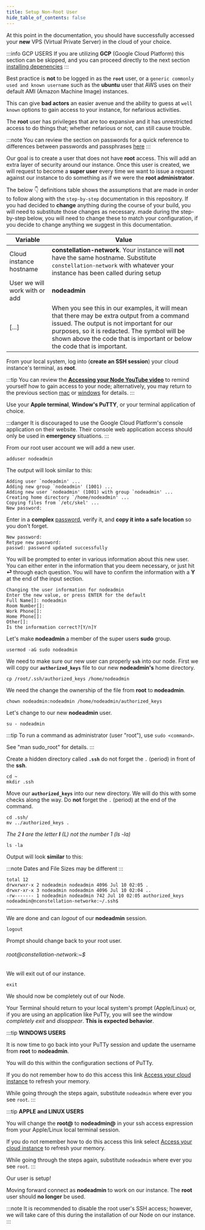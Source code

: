```yaml
---
title: Setup Non-Root User
hide_table_of_contents: false
---
```


<head>
  <title>Setup Node Non-Root User</title>
  <meta
    name="description"
    content="This document will help to create a non-root user to access our Node with instead of the default user."
  />
</head>

At this point in the documentation, you should have successfully accessed your **new** VPS (Virtual Private Server) in the cloud of your choice.

:::info GCP USERS
If you are utilizing **GCP** (Google Cloud Platform) this section can be skipped, and you can proceed directly to the next section [installing depenencies](dependencies)
:::

Best practice is **not** to be logged in as the **`root`** user, or a `generic commonly used and known username` such as the **ubuntu** user that AWS uses on their default AMI (Amazon Machine Image) instances.

This can give **bad actors** an easier avenue and the ability to guess at `well known` options to gain access to your instance, for nefarious activities.

The **root** user has privileges that are too expansive and it has unrestricted access to do things that; whether nefarious or not, can still cause trouble.

:::note
You can review the section on passwords for a quick reference to differences between passwords and passphrases [here](../password)
:::

Our goal is to create a user that does not have **root** access. This will add an extra layer of security around our instance. Once this user is created, we will request to become a **super user** every time we want to issue a request against our instance to do something as if we were the **root administrator**.

The below 👇 definitions table shows the assumptions that are made in order to follow along with the `step-by-step` documentation in this repository.  If you had decided to **change** anything during the course of your build, you will need to substitute those changes as necessary. made during the step-by-step below, you will need to change these to match your configuration, if you decide to change anything we suggest in this documentation.

| Variable |	Value |
| -------- | ------ |
| Cloud instance hostname |	**constellation-network**. Your instance will **not** have the same hostname. Substitute `constellation-network` with whatever your instance has been called during setup |
| User we will work with or add |	**nodeadmin** |
| [...] | When you see this in our examples, it will mean that there may be extra output from a command issued. The output is not important for our purposes, so it is redacted. The symbol will be shown above the code that is important or below the code that is important. |


From your local system, log into (**create an SSH session**) your cloud instance's terminal, as **root**. 

:::tip 
You can review the **[Accessing your Node YouTube video](https://www.youtube.com/embed/7lhiuFtrOzU)** to remind yourself how to gain access to your node; alternatively, you may return to the previous section [mac](../accessMac) or [windows](../accessWin) for details.
:::

Use your **Apple terminal**, **Window's PuTTY**, or your terminal application of choice.

:::danger
It is discouraged to use the Google Cloud Platform's console application on their website. Their console web application access should only be used in **emergency** situations.
:::

From our root user account we will add a new user.
```
adduser nodeadmin
```
The output will look similar to this:
```
Adding user `nodeadmin' ...
Adding new group `nodeadmin' (1001) ...
Adding new user `nodeadmin' (1001) with group `nodeadmin' ...
Creating home directory `/home/nodeadmin' ...
Copying files from `/etc/skel' ...
New password:
```

Enter in a **complex** [password](../password), verify it, and **copy it into a safe location** so you don't forget.

```
New password:
Retype new password:
passwd: password updated successfully
```

You will be prompted to enter in various information about this new user. You can either enter in the information that you deem necessary, or just hit **⏎** through each question. You will have to confirm the information with a **Y** at the end of the input section.

```
Changing the user information for nodeadmin
Enter the new value, or press ENTER for the default
Full Name[]: nodeadmin
Room Number[]:
Work Phone[]:
Home Phone[]:
Other[]:
Is the information correct?[Y/n]Y
```

Let's make **nodeadmin** a member of the super users **sudo** group.

```
usermod -aG sudo nodeadmin
```

We need to make sure our new user can properly **`ssh`** into our node. First we will copy our **`authorized_keys`** file to our new **nodeadmin's** home directory.

```
cp /root/.ssh/authorized_keys /home/nodeadmin
```

We need the change the ownership of the file from **root** to **nodeadmin**.

```
chown nodeadmin:nodeadmin /home/nodeadmin/authorized_keys
```

Let's change to our new **nodeadmin** user.

```
su - nodeadmin
```

:::tip
To run a command as administrator (user "root"), use `sudo <command>`.

See "man sudo_root" for details.
:::

Create a hidden directory called **`.ssh`** do not forget the `.` (period) in front of the **ssh**.

```
cd ~
mkdir .ssh
```

Move our **`authorized_keys`** into our new directory. We will do this with some checks along the way.  Do **not** forget the `.` (period) at the end of the command.

```
cd .ssh/
mv ../authorized_keys .
```
*The 2 **l** are the letter **l** (L) not the number 1 (ls -la)*
```
ls -la
```
Output will look **similar** to this:

:::note
Dates and File Sizes may be different
:::

```
total 12
drwxrwxr-x 2 nodeadmin nodeadmin 4096 Jul 10 02:05 .
drwxr-xr-x 3 nodeadmin nodeadmin 4096 Jul 10 02:04 ..
-rw------- 1 nodeadmin nodeadmin 742 Jul 10 02:05 authorized_keys
nodeadmin@nconstellation-networke:~/.ssh$
```

---
We are done and can *logout* of our **nodeadmin** session.

```
logout
```

Prompt should change back to your root user.

###### root@constellation-network:~$

We will exit out of our instance.

```
exit
```

We should now be completely out of our Node. 

Your Terminal should return to your local system's prompt (Apple/Linux) or, if you are using an application like PuTTy, you will see the window *completely exit* and *disappear*. **This is expected behavior**.

:::tip
**WINDOWS USERS**

It is now time to go back into your PuTTy session and update the username from **root** to **nodeadmin**.

You will do this within the configuration sections of PuTTy.

If you do not remember how to do this access this link [Access your cloud instance](../accessWin) to refresh your memory.  

While going through the steps again, substitute `nodeadmin` where ever you see `root`.
:::

:::tip
**APPLE and LINUX USERS**

You will change the **root@** to **nodeadmin@** in your ssh access expression from your Apple/Linux local terminal session.

If you do not remember how to do this access this link select [Access your cloud instance](../accessMac) to refresh your memory.

While going through the steps again, substitute `nodeadmin` where ever you see `root`.
:::

Our user is setup! 

Moving forward connect as **nodeadmin** to work on our instance. The **root** user should **no longer** be used.

:::note
It is recommended to disable the root user's SSH access; however, we will take care of this during the installation of our Node on our instance.
:::
